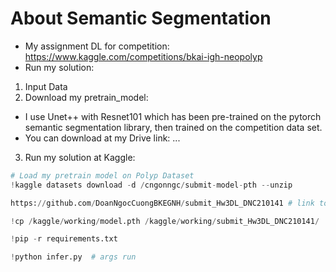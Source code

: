 # About Semantic Segmentation 

- My assignment DL for competition: https://www.kaggle.com/competitions/bkai-igh-neopolyp  
- Run my solution: 

1. Input Data 
2. Download my pretrain_model:
- I use Unet++ with Resnet101 which has been pre-trained on the pytorch semantic segmentation library, then trained on the competition data set.
- You can download at my Drive link: 
...
3. Run my solution at Kaggle:

```python
# Load my pretrain model on Polyp Dataset
!kaggle datasets download -d /cngonngc/submit-model-pth --unzip
```

```python
https://github.com/DoanNgocCuongBKEGNH/submit_Hw3DL_DNC210141 # link to my repo
```
```python
!cp /kaggle/working/model.pth /kaggle/working/submit_Hw3DL_DNC210141/
```

```python
!pip -r requirements.txt
```

```python
!python infer.py  # args run
```

